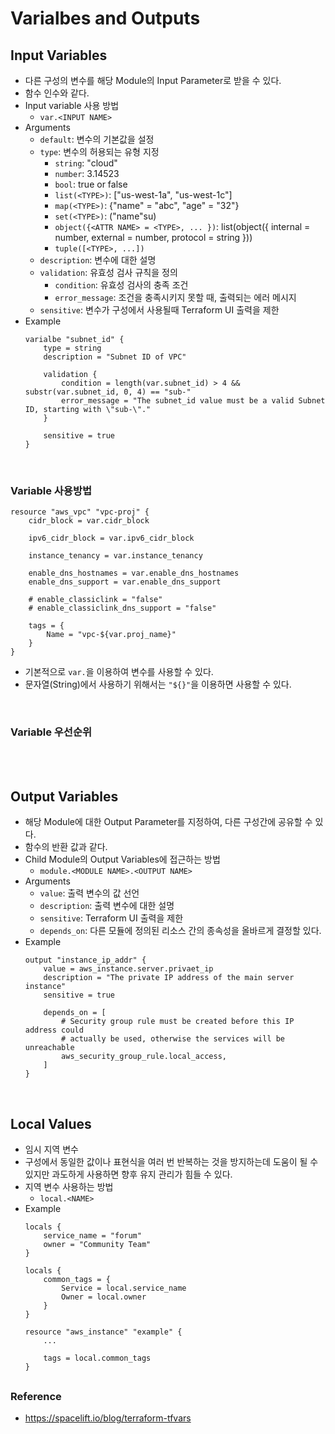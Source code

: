 # Varialbes and Outputs

## Input Variables
* 다른 구성의 변수를 해당 Module의 Input Parameter로 받을 수 있다.
* 함수 인수와 같다.
* Input variable 사용 방법
    * ```var.<INPUT NAME>```
* Arguments
    * ```default```: 변수의 기본값을 설정
    * ```type```: 변수의 허용되는 유형 지정
        * ```string```: "cloud"
        * ```number```: 3.14523
        * ```bool```: true or false
        * ```list(<TYPE>)```: ["us-west-1a", "us-west-1c"]
        * ```map(<TYPE>)```: {"name" = "abc", "age" = "32"}
        * ```set(<TYPE>)```: ("name"su)
        * ```object({<ATTR NAME> = <TYPE>, ... })```: list(object({ internal = number, external = number, protocol = string }))
        * ```tuple([<TYPE>, ...])```
    * ```description```: 변수에 대한 설명
    * ```validation```: 유효성 검사 규칙을 정의
        * ```condition```: 유효성 검사의 충족 조건
        * ```error_message```: 조건을 충족시키지 못할 때, 출력되는 에러 메시지
    * ```sensitive```: 변수가 구성에서 사용될때 Terraform UI 출력을 제한
* Example
    ```
    varialbe "subnet_id" {
        type = string
        description = "Subnet ID of VPC"

        validation {
            condition = length(var.subnet_id) > 4 && substr(var.subnet_id, 0, 4) == "sub-"
            error_message = "The subnet_id value must be a valid Subnet ID, starting with \"sub-\"."
        }

        sensitive = true
    }
    ```
</br>

### Variable 사용방법
```
resource "aws_vpc" "vpc-proj" {
    cidr_block = var.cidr_block

    ipv6_cidr_block = var.ipv6_cidr_block

    instance_tenancy = var.instance_tenancy

    enable_dns_hostnames = var.enable_dns_hostnames
    enable_dns_support = var.enable_dns_support

    # enable_classiclink = "false"
    # enable_classiclink_dns_support = "false"

    tags = {
        Name = "vpc-${var.proj_name}"
    }
}
```
* 기본적으로 ```var.```을 이용하여 변수를 사용할 수 있다.
* 문자열(String)에서 사용하기 위해서는 ```"${}"```을 이용하면 사용할 수 있다.
</br>

### Variable 우선순위


</br>
</br>



## Output Variables
* 해당 Module에 대한 Output Parameter를 지정하여, 다른 구성간에 공유할 수 있다.
* 함수의 반환 값과 같다.
* Child Module의 Output Variables에 접근하는 방법
    * ```module.<MODULE NAME>.<OUTPUT NAME>```
* Arguments
    * ```value```: 출력 변수의 값 선언
    * ```description```: 출력 변수에 대한 설명
    * ```sensitive```: Terraform UI 출력을 제한
    * ```depends_on```: 다른 모듈에 정의된 리소스 간의 종속성을 올바르게 결정할 있다.
* Example
    ```
    output "instance_ip_addr" {
        value = aws_instance.server.privaet_ip
        description = "The private IP address of the main server instance"
        sensitive = true

        depends_on = [
            # Security group rule must be created before this IP address could
            # actually be used, otherwise the services will be unreachable
            aws_security_group_rule.local_access,
        ]
    }
    ```
</br>

## Local Values
* 임시 지역 변수
* 구성에서 동일한 값이나 표현식을 여러 번 반복하는 것을 방지하는데 도움이 될 수 있지만 과도하게 사용하면 향후 유지 관리가 힘들 수 있다.
* 지역 변수 사용하는 방법
    * ```local.<NAME>```
* Example
    ```
    locals {
        service_name = "forum"
        owner = "Community Team"
    }

    locals {
        common_tags = {
            Service = local.service_name
            Owner = local.owner
        }
    }

    resource "aws_instance" "example" {
        ...

        tags = local.common_tags
    }
    ```

## 


### Reference
* https://spacelift.io/blog/terraform-tfvars